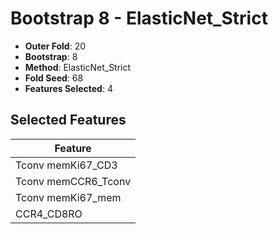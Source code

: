 # Bootstrap 8 - ElasticNet_Strict

- **Outer Fold**: 20
- **Bootstrap**: 8
- **Method**: ElasticNet_Strict
- **Fold Seed**: 68
- **Features Selected**: 4

## Selected Features

| Feature |
|---------|
| Tconv memKi67_CD3 |
| Tconv memCCR6_Tconv |
| Tconv memKi67_mem |
| CCR4_CD8RO |
